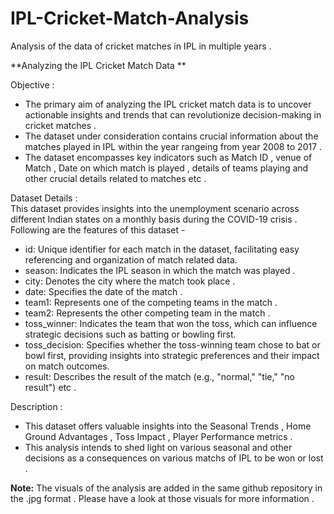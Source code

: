 # IPL-Cricket-Match-Analysis

Analysis of the data of cricket matches in IPL in multiple years . 


**Analyzing the IPL Cricket Match Data **

Objective : 
- The primary aim of analyzing the IPL cricket match data is to uncover actionable insights and trends that can revolutionize decision-making in cricket matches . 
- The dataset under consideration contains crucial information about the  matches played in IPL within the year rangeing from year 2008 to 2017 .
- The dataset encompasses key indicators such as Match ID , venue of Match , Date on which match is played , details of teams playing and other crucial details related to matches etc .


Dataset Details :  
This dataset provides insights into the unemployment scenario across different Indian states on a monthly basis during the COVID-19 crisis . Following are the features of this dataset - 

- id: Unique identifier for each match in the dataset, facilitating easy referencing and organization of match related data.
- season: Indicates the IPL season in which the match was played .
- city: Denotes the city where the match took place . 
- date: Specifies the date of the match .
- team1: Represents one of the competing teams in the match . 
- team2: Represents the other competing team in the match .
- toss_winner: Indicates the team that won the toss, which can influence strategic decisions such as batting or bowling first.
- toss_decision: Specifies whether the toss-winning team chose to bat or bowl first, providing insights into strategic preferences and their impact on match outcomes.
- result: Describes the result of the match (e.g., "normal," "tie," "no result") etc .

  

Description : 

- This dataset offers valuable insights into the Seasonal Trends , Home Ground Advantages , Toss Impact , Player Performance metrics .
- This analysis intends to shed light on various seasonal and other decisions as a  consequences on various matchs of IPL to be won or lost . 


**Note:**  The visuals of the analysis are added in the same github repository in the .jpg format . Please have a look at those visuals for more information .
